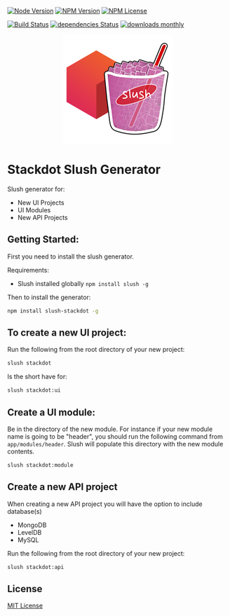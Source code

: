 [![Node Version](https://img.shields.io/node/v/slush-stackdot.svg)](https://www.npmjs.com/package/slush-stackdot) [![NPM Version](https://img.shields.io/npm/v/slush-stackdot.svg)](https://www.npmjs.com/package/slush-stackdot) [![NPM License](https://img.shields.io/npm/l/slush-stackdot.svg)](https://www.npmjs.com/package/slush-stackdot) 

[![Build Status](https://drone.stackdot.com/api/badges/stackdot/slush-stackdot/status.svg)](https://drone.stackdot.com/stackdot/slush-stackdot) [![dependencies Status](https://img.shields.io/david/stackdot/slush-stackdot.svg)](https://david-dm.org/stackdot/slush-stackdot) [![downloads monthly](https://img.shields.io/npm/dm/slush-stackdot.svg)](https://www.npmjs.com/package/slush-stackdot)

<p align="center"><img src="etc/logo.png" /></p>

Stackdot Slush Generator
===

Slush generator for:
- New UI Projects
- UI Modules
- New API Projects


Getting Started:
---

First you need to install the slush generator.

Requirements:
- Slush installed globally `npm install slush -g`

Then to install the generator:

```bash
npm install slush-stackdot -g
```


To create a new UI project:
---

Run the following from the root directory of your new project:

```bash
slush stackdot
```
Is the short have for:
```bash
slush stackdot:ui
```

Create a UI module:
---

Be in the directory of the new module. For instance if your new module name is going to be "header", you should run the following command from `app/modules/header`. Slush will populate this directory with the new module contents.

```bash
slush stackdot:module
```

Create a new API project
---

When creating a new API project you will have the option to include database(s)
- MongoDB
- LevelDB
- MySQL

Run the following from the root directory of your new project:

```bash
slush stackdot:api
```




License
----

[MIT License](http://en.wikipedia.org/wiki/MIT_License)